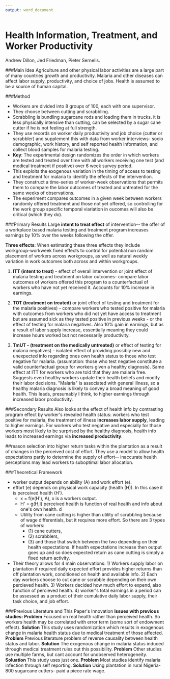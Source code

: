 ```yaml
---
output: word_document
---
```

Health Information, Treatment, and Worker Productivity 
=========
Andrew Dillon, Jed Friedman, Pieter Sernells.

###Main Idea
Agriculture and other physical labor activities are a large part of many countries growth and productivity. Malaria and other diseases can affect labor supply, productivity, and choice of jobs. Health is assumed to be a source of human capital. 

###Method

- Workers are divided into 8 groups of 100, each with one supervisor. 
- They choose between cutting and scrabbling. 
- Scrabbling is bundling sugarcane rods and loading them in trucks. it is less physically intensive than cutting, can be selected by a sugar cane cutter if he is not feeling at full strength.
- They use records on worker daily productivity and job choice (cutter or scrabbler) and supplement this with data from worker interviews- socio demographic, work history, and self reported health information, and collect blood samples for malaria testing. 
- **Key**: The experimental design randomizes the order in which workers are tested and treated over time with all workers receiving one test (and medical treatment if positive) over 6 week survey period. 
-  This exploits the exogenous variation in the timing of access to testing and treatment for malaria to identify the effects of the intervention. 
- They construct a time-series of worker-week observations that permits them to compare the labor outcomes of treated and untreated for the same weeks of observations.
- The experiment compares outcomes in a given week between workers randomly offered treatment and those not yet offered, so controlling for the work group specific temporal viariation in oucomes will also be critical (which they do).


###Primary Results 
Large **intent to treat effect** of intervention-- the offer of a workplace based malaria testing and treatment program increases earnings by 10% over the weeks following the offer. 

**Three effects**: When estimating these three effects they include workgroup-workweek fixed effects  to control for potential non random placement of workers across workgroups, as well as natural weekly variation in work outcomes both across and within workgroups.

1) **ITT (intent to treat)** - effect of overall intervention or joint effect of malaria testing and treatment on labor outcomes- compare labor outcomes of workers offered this program to a counterfactual of workers who have not yet received it.  Accounts for 10% increase in earnings.

2) **TOT (treatment on treated)** or joint effect of testing and treatment for the malaria positives) - compare workers who tested positive for malaria with outcomes from workers who did not yet have access to treatment but are assumed sick as they tested positive in previous weeks - or the effect of testing for malaria negatives. Also 10% gain in earnings, but as a result of labor supply increase, essentially meaning they could increase hours worked but not necessarily productivity.
3) **TmUT - (treatment on the medically untreated)** or effect of testing for malaria negatives) - isolated effect of providing possibly new and unexpected info regarding ones own health status to those who test negative for malaria. (assumption: those who test negative constitute a valid counterfactual group for workers given a healthy diagnosis). Same effect at ITT for workers who are told that they are malaria free. Suggests even healthy workers update their health beliefs and modify their labor decisions. "Malaria" is associated with general illness, so a healthy malaria diagnosis is likely to convey a broad meaning of good health. This leads, presumably I think, to higher earnings through increased labor productivity. 

###Secondary Results
Also looks at the effect of health info by contrasting program effect by worker's revealed health status: workers who test positive for malaria, the treatment of illness **increases labor supply**, leading to higher earnings. For workers who test negative and especially for those workers most likely to be surprised by the healthy diagnosis, health info leads to increased earnings via **increased productivity**. 

##reason 
selection into higher return tasks within the plantation as a result of changes in the perceived cost of effort. They use a model to allow health expectations partly to determine the supply of effort-- inaccurate health perceptions may lead workers to suboptimal labor allocation. 

###Theoretical Framework 
- worker output depends on ability (A) and work effort (e).
- effort (e) depends on physical work capacity (health (H)). In this case it is perceived health (H').
	- x = f(e(H'), A), x is a workers output. 
	- H' = g(H,I)  perceived health is function of real health and info about one's own health. d
	- Utility from cane cutting is higher than utility of scrabbling because of wage differentials, but it requires more effort. So there are 3 types of workers: 
		- (1) cane cutters, 
		- (2) scrabblers, 
		- (3) and those that switch between the two depending on their health expectations. If health expectations increase then output goes up and so does expected return as cane cutting is simply a fixed return activity. 
- Their theory allows for 4 main observations:
		1) Workers supply labor on plantation if required daily expected effort provides higher returns than off plantation work,  conditioned on health and available info. 
	2) Each day workers choose to cut cane or scrabble depending on their own percieved health.
	3) Workers decided how much effort to expend, also function of percieved health. 
	4) worker's total earnings in a period can be assessed as a product of their cumulative daily labor supply, their task choice, and job effort. 
	
###Previous Literature and This Paper's Innovation
**Issues with previous studies:** 
**Problem** Focused on real health rather than perceived health. So workers health may be correlated with error term (some sort of endowment effect). 
**Solution** This study uses randomization which results in exogenous change in malaria health status due to medical treatment of those affected.
**Problem** Previous literature problem of reverse causality between health status and labor. 
**Solution** The exogenous change in malaria status induced through medical treatment rules out this possibility. 
**Problem** Other studies use multiple farms, but cant account for unobserved heterogeneity. 
**Soluation** This study uses just one. 
**Problem** Most studies identify malaria infection through self reporting. 
**Solution** Using plantation in rural Nigeria- 800 sugarcane cutters- paid a piece rate wage.